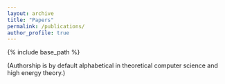 ```yaml
---
layout: archive
title: "Papers"
permalink: /publications/
author_profile: true
---
```


{% include base_path %}

(Authorship is by default alphabetical in theoretical computer science and high energy theory.)

